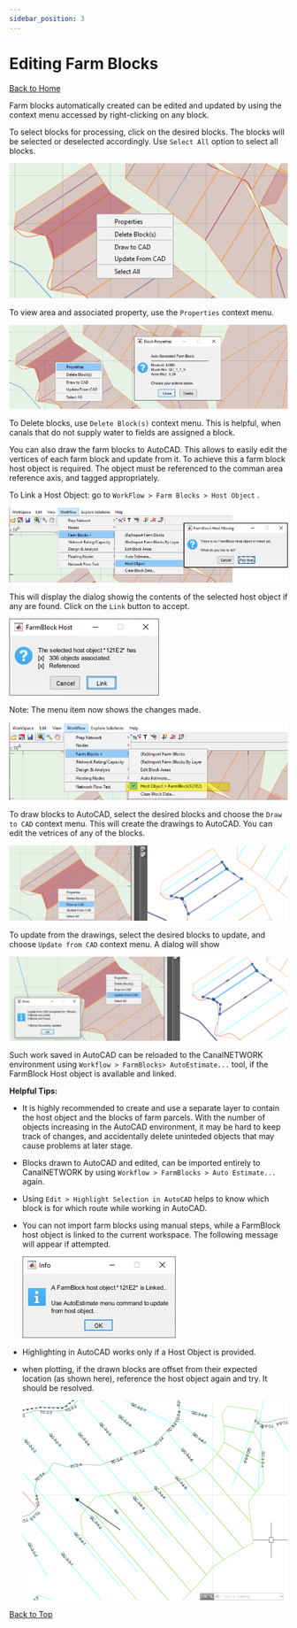 ```yaml
---
sidebar_position: 3
---
```


# Editing Farm Blocks
[Back to Home](../index.md#wellcome)

Farm blocks automatically created can be edited and updated by using the context menu accessed by right-clicking on any block.

To select blocks for processing, click on the desired blocks. The blocks will be selected or deselected accordingly. Use `Select All` option to select all blocks.

![Select blocks](Images/Image%20034.png)

To view area and associated property, use the `Properties` context menu.

![Properties context menu](Images/Image%20035.png)

To Delete blocks, use `Delete Block(s)` context menu. This is helpful, when canals that do not supply water to fields are assigned a block.

You can also draw the farm blocks to AutoCAD. This allows to easily edit the vertices of each farm block and update from it. To achieve this a farm block host object is required. The object must be referenced to the comman area reference axis, and tagged appropriately.

To Link a Host Object: go to `WorkFlow > Farm Blocks > Host Object` . 

![Host Object menu](Images/Image%20036.png)

This will display the dialog showig the contents of the selected host object if any are found. Click on the `Link` button to accept.

![Host Object dialog](Images/Image%20037.png)

Note: The menu item now shows the changes made.

![Menu item change](Images/Image%20038.png)

To draw blocks to AutoCAD, select the desired blocks and choose the `Draw to CAD` context menu. This will create the drawings to AutoCAD. You can edit the vetrices of any of the blocks.

![Draw to CAD context menu](Images/Image%20041.png)

To update from the drawings, select the desired blocks to update, and choose `Update from CAD` context menu. A dialog will show 

![Update from CAD context menu](Images/Image%20042.png)

Such work saved in AutoCAD can be reloaded to the CanalNETWORK environment using `Workflow > FarmBlocks> AutoEstimate...` tool, if the FarmBlock Host object is available and linked.

**Helpful Tips:**

- It is highly recommended to create and use a separate layer to contain the host object and the blocks of farm parcels. With the number of objects increasing in the AutoCAD environment, it may be hard to keep track of changes, and accidentally delete uninteded objects that may cause problems at later stage.

- Blocks drawn to AutoCAD and edited, can be imported entirely to CanalNETWORK by using `Workflow > FarmBlocks > Auto Estimate...` again.

- Using `Edit > Highlight Selection in AutoCAD` helps to know which block is for which route while working in AutoCAD.
  
- You can not import farm blocks using manual steps, while a FarmBlock host object is linked to the current workspace. The following message will appear if attempted.
  
  ![Highlight selection info](Images/Image%20043.png)

- Highlighting in AutoCAD works only if a Host Object is provided.
- when plotting, if the drawn blocks are offset from their expected location (as shown here), reference the host object again and try. It should be resolved.

    ![Offset blocks example](Images/Image%20045.png)

[Back to Top](#)
